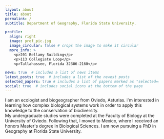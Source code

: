```yaml
---
layout: about
title: about
permalink: /
subtitle: Department of Geography, Florida State University.

profile:
  align: right
  image: prof_pic.jpg
  image_circular: false # crops the image to make it circular
  more_info: >
    <p>201 Bellamy Building</p>
    <p>113 Collegiate Loop</p>
    <p>Tallahassee, Florida 32306-2160</p>

news: true  # includes a list of news items
latest_posts: true  # includes a list of the newest posts
selected_papers: true # includes a list of papers marked as "selected={true}"
social: true  # includes social icons at the bottom of the page
---
```


I am an ecologist and biogeographer from Oviedo, Asturias. I'm interested in learning how complex biological systems work in order to apply this knowledge to the conservation of biodiversity.  
My undergraduate studies were completed at the Faculty of Biology at the University of Oviedo. Following that, I moved to Mexico, where I received an honors Master's degree in Biological Sciences. I am now pursuing a PhD in Geography at Florida State University.

